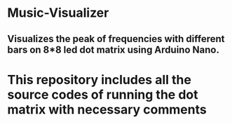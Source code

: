 # Music-Visualizer

## Visualizes the peak of frequencies with different bars on 8*8 led dot matrix using Arduino Nano.

# This repository includes all the source codes of running the dot matrix with necessary comments
